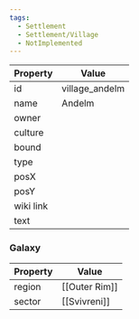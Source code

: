 ```yaml
---
tags:
  - Settlement
  - Settlement/Village
  - NotImplemented
---
```


| Property  | Value          |
| --------- | -------------- |
| id        | village_andelm |
| name      | Andelm         |
| owner     |                |
| culture   |                |
| bound     |                |
| type      |                |
| posX      |                |
| posY      |                |
| wiki link |                |
| text      |                |

### Galaxy
| Property | Value         |
| -------- | ------------- |
| region   | [[Outer Rim]] |
| sector   | [[Svivreni]]  |
